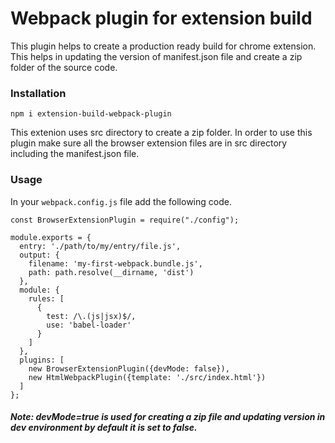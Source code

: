 # Webpack plugin for extension build
This plugin helps to create a production ready build for chrome extension. This helps in updating the version of manifest.json file and create a zip folder of the source code.

### Installation
  
```npm i extension-build-webpack-plugin```

This extenion uses src directory to create a zip folder. In order to use this plugin make sure all the browser extension files are in src directory including the manifest.json file.

### Usage

In your `webpack.config.js` file add the following code.

```
const BrowserExtensionPlugin = require("./config");

module.exports = {
  entry: './path/to/my/entry/file.js',
  output: {
    filename: 'my-first-webpack.bundle.js',
    path: path.resolve(__dirname, 'dist')
  },
  module: {
    rules: [
      {
        test: /\.(js|jsx)$/,
        use: 'babel-loader'
      }
    ]
  },
  plugins: [
    new BrowserExtensionPlugin({devMode: false}),
    new HtmlWebpackPlugin({template: './src/index.html'})
  ]
};
```

##### Note: devMode=true is used for creating a zip file and updating version in dev environment by default it is set to false.
